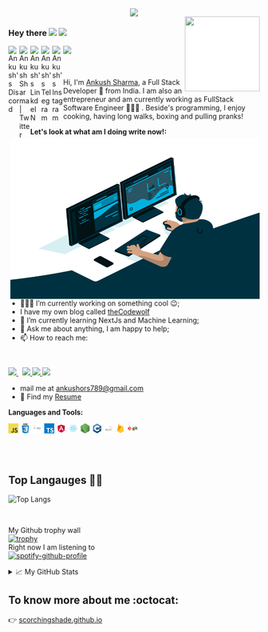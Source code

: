 <div align="center">
<img src="https://user-images.githubusercontent.com/42115530/92640221-9728ca00-f2fa-11ea-8994-c72b26e937de.gif" align="center"/>
</div>
<img align ="right" src = "https://i.ibb.co/h7D68zy/octocat-removebg-preview.png" width="150" height="150" style="background:white">

### Hey there <img src="https://media.giphy.com/media/hvRJCLFzcasrR4ia7z/giphy.gif" width="25px"> <img src="https://media.giphy.com/media/12oufCB0MyZ1Go/giphy.gif" width="50"></h2>

<a href="https://discord.gg/bt56NDt">
  <img align="left" alt="Ankush's Discord" width="22px" src="https://cdn.jsdelivr.net/npm/simple-icons@v3/icons/discord.svg" />
</a>
<a href="https://twitter.com/ankushors789">
  <img align="left" alt="Ankush Sharma | Twitter" width="22px" src="https://cdn.jsdelivr.net/npm/simple-icons@v3/icons/twitter.svg" />
</a>
<a href="http://linkedin.com/in/ankush-sharma-a9b24a37/">
  <img align="left" alt="Ankush's LinkdeIN" width="22px" src="https://cdn.jsdelivr.net/npm/simple-icons@v3/icons/linkedin.svg" />
</a>
<a href="https://t.me/ScorchingShade">
  <img align="left" alt="Ankush's Telegram" width="22px" src="https://cdn.jsdelivr.net/npm/simple-icons@v3/icons/telegram.svg" />
</a>
<a href="https://www.instagram.com/the_sitting_traveller/">
  <img align="left" alt="Ankush's Instagram" width="22px" src="https://cdn.jsdelivr.net/npm/simple-icons@v3/icons/instagram.svg" />
</a>

![](https://visitor-badge.glitch.me/badge?page_id=ScorchingShade.ScorchingShade)

<br />

Hi, I'm [Ankush Sharma](http://scorchingshade.github.io/), a Full Stack Developer 🚀 from India. I am also an entrepreneur and am currently working as FullStack Software Engineer 🙍🏽‍♂️ . Beside's programming, I enjoy cooking, having long walks, boxing and pulling pranks!

  <img align="right" alt="GIF" src="https://raw.githubusercontent.com/ScorchingShade/ScorchingShade/main/code.gif" width="500" height="320" />
  
**Let's look at what am I doing write now!:**

- 👨🏽‍💻 I’m currently working on something cool :wink:;
- I have my own blog called [theCodewolf](http://thecodewolf.in/)
- 🌱 I’m currently learning NextJs and Machine Learning; 
- 💬 Ask me about anything, I am happy to help;
- 📫 How to reach me:
<br />
 <p>
  <a href="https://www.linkedin.com/in/ankush-sharma-a9b24a37/">
    <img src="https://img.shields.io/badge/ankush-sharma-a9b24a37?style=flat&logo=linkedin">
  </a> &nbsp; 
  <a href="https://twitter.com/ankushors789">
    <img src="https://img.shields.io/badge/ankushors789-30302f?style=flat&logo=twitter">
  </a>
 <a href="https://medium.com/@ankushsharma_70830">
    <img src="https://img.shields.io/badge/ankushsharma_70830-30302f?style=flat&logo=medium">
  </a>
 <a href="http://thecodewolf.in/">
    <img src="https://img.shields.io/badge/Codewolf-howling%2C%20hustling%2C%20coding!-red">
  </a>
</p>
 
 - mail me at ankushors789@gmail.com
- 📝 Find my [Resume](https://drive.google.com/file/d/1x_PjAr4p_wTTnHE44SpHKce0_XRHxm2S/view?usp=sharing)

**Languages and Tools:**  

<code><img height="20" src="https://raw.githubusercontent.com/github/explore/80688e429a7d4ef2fca1e82350fe8e3517d3494d/topics/javascript/javascript.png"></code>
<code><img height="20" src="https://raw.githubusercontent.com/github/explore/80688e429a7d4ef2fca1e82350fe8e3517d3494d/topics/css/css.png"></code>
<code><img height="20" src="https://raw.githubusercontent.com/github/explore/80688e429a7d4ef2fca1e82350fe8e3517d3494d/topics/java/java.png"></code>
<code><img height="20" src="https://raw.githubusercontent.com/github/explore/80688e429a7d4ef2fca1e82350fe8e3517d3494d/topics/typescript/typescript.png"></code>
<code><img height="20" src="https://raw.githubusercontent.com/github/explore/80688e429a7d4ef2fca1e82350fe8e3517d3494d/topics/angular/angular.png"></code>
<code><img height="20" src="https://raw.githubusercontent.com/github/explore/80688e429a7d4ef2fca1e82350fe8e3517d3494d/topics/react/react.png"></code>
<code><img height="20" src="https://raw.githubusercontent.com/github/explore/80688e429a7d4ef2fca1e82350fe8e3517d3494d/topics/nodejs/nodejs.png"></code>
<code><img height="20" src="https://raw.githubusercontent.com/github/explore/80688e429a7d4ef2fca1e82350fe8e3517d3494d/topics/cpp/cpp.png"></code>
<code><img height="20" src="https://raw.githubusercontent.com/github/explore/80688e429a7d4ef2fca1e82350fe8e3517d3494d/topics/mysql/mysql.png"></code>
<code><img height="20" src="https://raw.githubusercontent.com/github/explore/80688e429a7d4ef2fca1e82350fe8e3517d3494d/topics/firebase/firebase.png"></code>
<code><img height="20" src="https://raw.githubusercontent.com/github/explore/80688e429a7d4ef2fca1e82350fe8e3517d3494d/topics/git/git.png"></code>



<br><br>
## Top Langauges 👩‍💻
 
![Top Langs](https://github-readme-stats.vercel.app/api/top-langs/?username=akanksha-raghav&hide=TeX&layout=compact)

<br>

My Github trophy wall <br>
[![trophy](https://github-profile-trophy.vercel.app/?username=kittinan&theme=onedark)](https://github.com/ryo-ma/github-profile-trophy)
<br>
Right now I am listening to <br>
[![spotify-github-profile](https://spotify-github-profile.vercel.app/api/view?uid=31mwc2o7iji5swckxvhqwwqjlrwa&cover_image=false)](https://github.com/kittinan/spotify-github-profile)
<details>
<summary>📈 My GitHub Stats</summary>

<p align="center"> <img src="https://github-readme-stats.vercel.app/api?username=scorchingshade&show_icons=true&theme=gotham" alt="scorchingshade" />

</details>

## To know more about me :octocat:
 :point_right:  <a href="https://scorchingshade.github.io/">scorchingshade.github.io</a>

